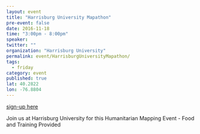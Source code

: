 ```yaml
---
layout: event
title: "Harrisburg University Mapathon"
pre-event: false
date: 2016-11-18
time: "3:00pm - 8:00pm"
speaker: 
twitter: ""
organization: "Harrisburg University"
permalink: event/HarrisburgUniversityMapathon/
tags: 
  - friday
category: event
published: true
lat: 40.2822
lon: -76.8804
---
```


[sign-up here](www.HarrisburgU.edu/RSVP)

Join us at Harrisburg University for this Humanitarian Mapping Event - Food and Training Provided


